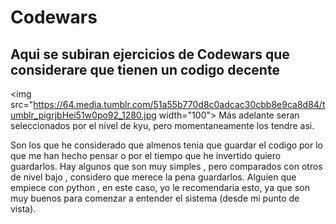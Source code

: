 # Codewars
## Aqui se subiran ejercicios de Codewars que considerare que tienen un codigo decente
<img src="https://64.media.tumblr.com/51a55b770d8c0adcac30cbb8e9ca8d84/tumblr_pigrjbHei51w0po92_1280.jpg width="100">
Más adelante seran seleccionados por el nivel de kyu, pero momentaneamente los tendre asi.

Son los que he considerado que almenos tenia que guardar el codigo por lo que me han hecho pensar o por el tiempo que he invertido quiero guardarlos.
Hay algunos que son muy simples , pero comparados con otros de nivel bajo , considero que merece la pena guardarlos. Alguien que empiece con python , en este caso, yo le recomendaria esto, ya que son muy buenos para comenzar a entender el sistema (desde mi punto de vista).
